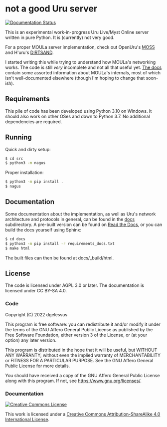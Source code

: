 # not a good Uru server

[![Documentation Status](https://readthedocs.org/projects/nagus/badge/?version=latest)](https://nagus.readthedocs.io/en/latest/?badge=latest)

This is an experimental work-in-progress Uru Live/Myst Online server written in pure Python.
It is (currently) not very good.

For a proper MOULa server implementation,
check out OpenUru's [MOSS](https://wiki.openuru.org/index.php/MOSS) and H'uru's [DIRTSAND](https://guildofwriters.org/wiki/DIRTSAND).

I started writing this while trying to understand how MOULa's networking works.
The code is still *very* incomplete and not all that useful yet.
[The docs](https://nagus.readthedocs.io/en/latest/) contain some assorted information about MOULa's internals,
most of which isn't well-documented elsewhere
(though I'm hoping to change that soon-ish).

## Requirements

This pile of code has been developed using Python 3.10 on Windows.
It should also work on other OSes and down to Python 3.7.
No additional dependencies are required.

## Running

Quick and dirty setup:

```sh
$ cd src
$ python3 -m nagus
```

Proper installation:

```sh
$ python3 -m pip install .
$ nagus
```

## Documentation

Some documentation about the implementation,
as well as Uru's network architecture and protocols in general,
can be found in the [docs](./docs/) subdirectory.
A pre-built version can be found on [Read the Docs](https://nagus.readthedocs.io/en/latest/),
or you can build the docs yourself using Sphinx:

```sh
$ cd docs
$ python3 -m pip install -r requirements_docs.txt
$ make html
```

The built files can then be found at docs/_build/html.

## License

The code is licensed under AGPL 3.0 or later.
The documentation is licensed under CC BY-SA 4.0.

### Code

Copyright (C) 2022 dgelessus

This program is free software: you can redistribute it and/or modify
it under the terms of the GNU Affero General Public License as published by
the Free Software Foundation, either version 3 of the License, or
(at your option) any later version.

This program is distributed in the hope that it will be useful,
but WITHOUT ANY WARRANTY; without even the implied warranty of
MERCHANTABILITY or FITNESS FOR A PARTICULAR PURPOSE.  See the
GNU Affero General Public License for more details.

You should have received a copy of the GNU Affero General Public License
along with this program.  If not, see <https://www.gnu.org/licenses/>.

### Documentation

[![Creative Commons License](https://i.creativecommons.org/l/by-sa/4.0/88x31.png)](http://creativecommons.org/licenses/by-sa/4.0/)

This work is licensed under a [Creative Commons Attribution-ShareAlike 4.0 International License](http://creativecommons.org/licenses/by-sa/4.0/).
